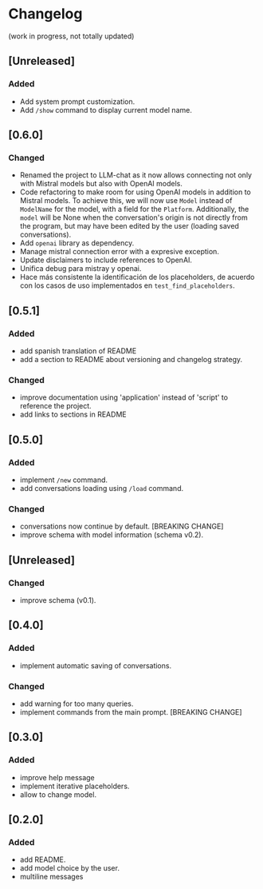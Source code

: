 # Changelog

(work in progress, not totally updated)

## [Unreleased]

### Added

- Add system prompt customization.
- Add `/show` command to display current model name.

## [0.6.0]

### Changed

- Renamed the project to LLM-chat as it now allows connecting not only with Mistral models but also with OpenAI models.
- Code refactoring to make room for using OpenAI models in addition to Mistral models. To achieve this, we will now use `Model` instead of `ModelName` for the model, with a field for the `Platform`. Additionally, the `model` will be None when the conversation's origin is not directly from the program, but may have been edited by the user (loading saved conversations).
- Add `openai` library as dependency.
- Manage mistral connection error with a expresive exception.
- Update disclaimers to include references to OpenAI.
- Unifica debug para mistray y openai.
- Hace más consistente la identificación de los placeholders, de acuerdo con los casos de uso implementados en `test_find_placeholders`.

## [0.5.1]

### Added

- add spanish translation of README
- add a section to README about versioning and changelog strategy.

### Changed

- improve documentation using 'application' instead of 'script' to reference the project.
- add links to sections in README


## [0.5.0]

### Added

- implement `/new` command.
- add conversations loading using `/load` command.

### Changed

- conversations now continue by default. [BREAKING CHANGE]
- improve schema with model information (schema v0.2).

## [Unreleased]

### Changed

- improve schema (v0.1).

## [0.4.0]

### Added

- implement automatic saving of conversations.

### Changed

- add warning for too many queries.
- implement commands from the main prompt. [BREAKING CHANGE]

## [0.3.0]

### Added

-  improve help message
-  implement iterative placeholders.
-  allow to change model.

## [0.2.0]

### Added

- add README.
- add model choice by the user.
- multiline messages

